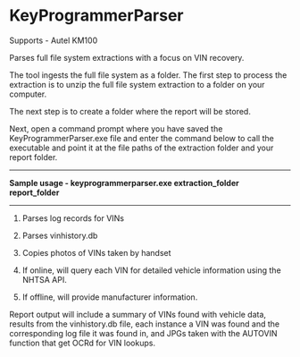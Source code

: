 # KeyProgrammerParser

Supports - Autel KM100

Parses full file system extractions with a focus on VIN recovery.

The tool ingests the full file system as a folder.  The first step to process the extraction is to unzip the full file system extraction to a folder on your computer. 

The next step is to create a folder where the report will be stored.

Next, open a command prompt where you have saved the KeyProgrammerParser.exe file and enter the command below to call the executable and point it at the file paths of the extraction folder and your report folder.

---
<b>Sample usage - keyprogrammerparser.exe extraction_folder report_folder</b>

---

1.  Parses log records for VINs

2.  Parses vinhistory.db

3.  Copies photos of VINs taken by handset

4.  If online, will query each VIN for detailed vehicle information using the NHTSA API.

5.  If offline, will provide manufacturer information. 


Report output will include a summary of VINs found with vehicle data, results from the vinhistory.db file, each instance a VIN was found and the corresponding log file it was found in, and JPGs taken with the AUTOVIN function that get OCRd for VIN lookups.
